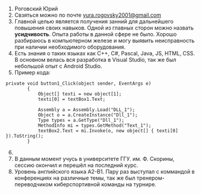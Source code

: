 1. Роговский Юрий
1. Свзяться можно по почте yura.rogovsky2001@gmail.com
1. Главной целью является получения занний для дальнейшего повышения своих навыков. Одной из главных сторон можно назвать **усидчивость**. Опыта работы в данной сфере не было. 
Хорошо разбираюсь в компьютерном железе и могу выявить неисправность при наличии необходимого оборудования.
1. Есть знания о таких языках как C++, C#, Pascal, Java, JS, HTML, CSS. В основном велась вся разработка в Visual Studio, так же был небольшой опыт с Android Studio.
1. Пример кода: 
```
private void button1_Click(object sender, EventArgs e)
        {
            Object[] texti = new object[1];
            texti[0] = textBox1.Text;

            Assembly a = Assembly.Load("DLL_1");
            Object o = a.CreateInstance("Dll_1");
            Type types = a.GetType("Dll_1");
            MethodInfo mi = types.GetMethod("Text_1");
            textBox2.Text = mi.Invoke(o, new object[] { texti[0] }).ToString();
        }
```
6.
1. В данным момент учусь в университете ГГУ. им. Ф. Скорины, сессию окончил и перешёл на последний курс.
1. Уровень английского языка A2-B1. Пару раз выступал с коммандой в конференциях на различные темы, так же был тренером-переводчиком киберспортивной команды на турнире.
